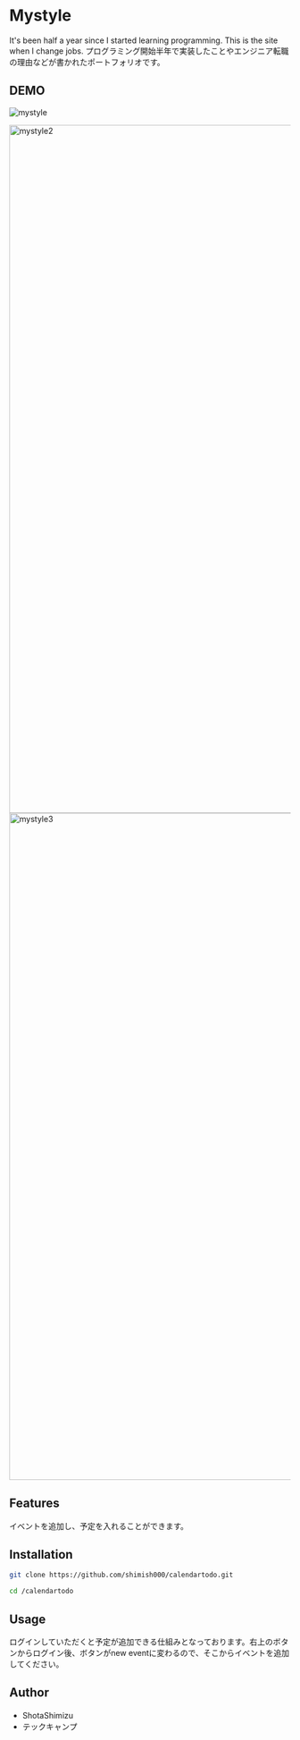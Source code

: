 # Mystyle
It's been half a year since I started learning programming. 
This is the site when I change jobs.
プログラミング開始半年で実装したことやエンジニア転職の理由などが書かれたポートフォリオです。
 
## DEMO
![mystyle](https://user-images.githubusercontent.com/57582823/81883149-714f1b00-95cf-11ea-9bbc-5e4a34e46479.jpg)

<img width="1232" alt="mystyle2" src="https://user-images.githubusercontent.com/57582823/81883157-73b17500-95cf-11ea-9a8e-811005145a60.png">

<img width="1194" alt="mystyle3" src="https://user-images.githubusercontent.com/57582823/81883180-7e6c0a00-95cf-11ea-9649-bf6c2cbd2b5b.png">


 
## Features

イベントを追加し、予定を入れることができます。
 

 
## Installation

 
```bash
git clone https://github.com/shimish000/calendartodo.git

cd /calendartodo
```
 
## Usage
ログインしていただくと予定が追加できる仕組みとなっております。右上のボタンからログイン後、ボタンがnew eventに変わるので、そこからイベントを追加してください。
 
## Author
 
* ShotaShimizu　
* テックキャンプ
